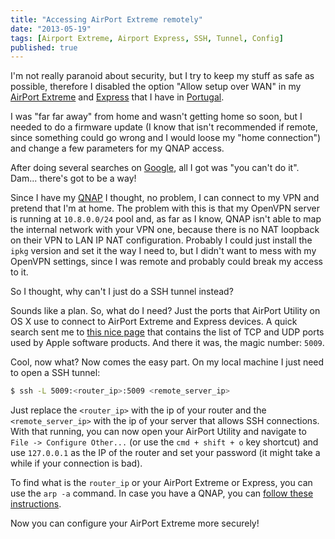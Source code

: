 ```yaml
---
title: "Accessing AirPort Extreme remotely"
date: "2013-05-19"
tags: [Airport Extreme, Airport Express, SSH, Tunnel, Config]
published: true
---
```


I'm not really paranoid about security, but I try to keep my stuff as safe as possible, therefore I disabled the option "Allow setup over WAN" in my [AirPort Extreme](http://www.apple.com/airport-extreme/) and [Express](http://www.apple.com/airport-express/) that I have in [Portugal](http://wikitravel.org/en/Portugal).

I was "far far away" from home and wasn't getting home so soon, but I needed to do a firmware update (I know that isn't recommended if remote, since something could go wrong and I would loose my "home connection") and change a few parameters for my QNAP access.

After doing several searches on [Google](https://www.google.com), all I got was "you can't do it". Dam... there's got to be a way!

Since I have my [QNAP](http://www.qnap.com/) I thought, no problem, I can connect to my VPN and pretend that I'm at home. The problem with this is that my OpenVPN server is running at `10.8.0.0/24` pool and, as far as I know, QNAP isn't able to map the internal network with your VPN one, because there is no NAT loopback on their VPN to LAN IP NAT configuration. Probably I could just install the `ipkg` version and set it the way I need to, but I didn't want to mess with my OpenVPN settings, since I was remote and probably could break my access to it.

So I thought, why can't I just do a SSH tunnel instead?

Sounds like a plan. So, what do I need? Just the ports that AirPort Utility on OS X use to connect to AirPort Extreme and Express devices. A quick search sent me to [this nice page](http://support.apple.com/kb/TS1629) that contains the list of TCP and UDP ports used by Apple software products. And there it was, the magic number: `5009`.

Cool, now what? Now comes the easy part. On my local machine I just need to open a SSH tunnel:

```bash
$ ssh -L 5009:<router_ip>:5009 <remote_server_ip>
```

Just replace the `<router_ip>` with the ip of your router and the `<remote_server_ip>` with the ip of your server that allows SSH connections. With that running, you can now open your AirPort Utility and navigate to `File -> Configure Other...` (or use the `cmd + shift + o` key shortcut) and use `127.0.0.1` as the IP of the router and set your password (it might take a while if your connection is bad).

To find what is the `router_ip` or your AirPort Extreme or Express, you can use the `arp -a` command. In case you have a QNAP, you can [follow these instructions](/installing-basic-network-tools-qnap).

Now you can configure your AirPort Extreme more securely!
